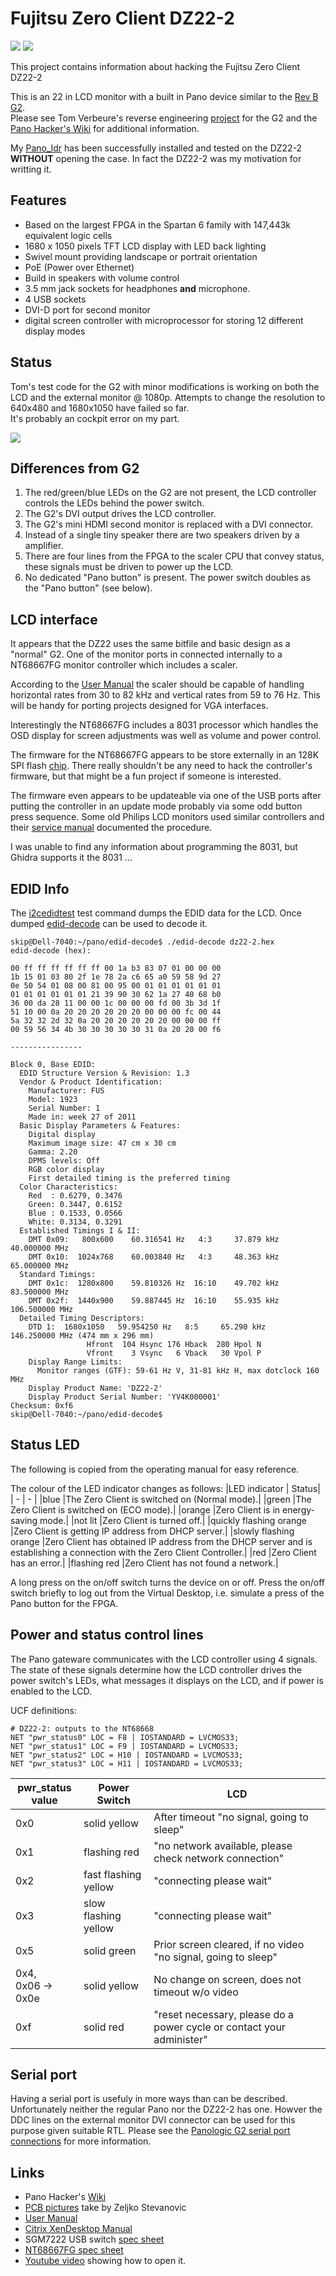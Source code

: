 # Fujitsu Zero Client DZ22-2

![](https://github.com/skiphansen/pano_blocks/blob/master/assets/dz22_1.png)
![](https://github.com/skiphansen/pano_blocks/blob/master/assets/dz22_2.png)

This project contains information about hacking the Fujitsu Zero Client DZ22-2

This is an 22 in LCD monitor with a built in Pano device similar to the [Rev B G2](https://github.com/tomverbeure/panologic-g2/wiki/Identifying-different-Pano-generations-and-revisions#second-generation).  
Please see Tom Verbeure's reverse engineering [project](https://github.com/tomverbeure/panologic-g2)
for the G2 and the [Pano Hacker's Wiki](https://github.com/tomverbeure/panologic-g2/wiki)
for additional information.

My [Pano_ldr](https://github.com/skiphansen/panog2_ldr) has been successfully installed
and tested on the DZ22-2 **WITHOUT** opening the case.  In fact the DZ22-2 was my motivation 
for writting it.

## Features

- Based on the largest FPGA in the Spartan 6 family with 147,443k equivalent logic cells
- 1680 x 1050 pixels TFT LCD display with LED back lighting
- Swivel mount providing landscape or portrait orientation
- PoE (Power over Ethernet)
- Build in speakers with volume control
- 3.5 mm jack sockets for headphones **and** microphone.
- 4 USB sockets
- DVI-D port for second monitor
- digital screen controller with microprocessor for storing 12 different display modes

## Status
Tom's test code for the G2 with minor modifications is working on both the LCD and the external 
monitor @ 1080p.  Attempts to change the resolution to 640x480 and 1680x1050 have failed so far.  
It's probably an cockpit error on my part.

![](./assets/dz22_first_life.png)

## Differences from G2

1. The red/green/blue LEDs on the G2 are not present, the LCD controller controls the LEDs behind the power switch.
2. The G2's DVI output drives the LCD controller.
3. The G2's mini HDMI second monitor is replaced with a DVI connector.
4. Instead of a single tiny speaker there are two speakers driven by a amplifier.
5. There are four lines from the FPGA to the scaler CPU that convey status, these signals must be driven to power up the LCD.
6. No dedicated "Pano button" is present. The power switch doubles as the "Pano button" (see below).

## LCD interface

It appears that the DZ22 uses the same bitfile and basic design as a "normal" 
G2.  One of the monitor ports in connected internally to a NT68667FG monitor
controller which includes a scaler.

According to the [User Manual](./assets/4503673.pdf) the scaler should be
capable of handling horizontal rates from 30 to 82 kHz and vertical rates from 
59 to 76 Hz.  This will be handy for porting projects designed for VGA 
interfaces.

Interestingly the NT68667FG includes a 8031 processor which handles the OSD
display for screen adjustments was well as volume and power control.

The firmware for the NT68667FG appears to be store externally in an 128K SPI 
flash [chip](./Pm25LV010.pdf). There really shouldn't be any need to hack the 
controller's firmware, but that might be a fun project if someone is interested.  

The firmware even appears to be updateable via one of the USB ports after 
putting the controller in an update mode probably via some odd button press 
sequence.  Some old Philips LCD monitors used similar controllers and their 
[service manual](./assets/Philips_meridian2_service_manual.pdf) documented the 
procedure.

I was unable to find any information about programming the 8031, but Ghidra
supports it the 8031 ...

## EDID Info

The [i2cedidtest](https://github.com/skiphansen/pano_progfpga/blob/master/TestCommands.md#i2cedidtest) test
command dumps the EDID data for the LCD.  Once dumped [edid-decode](https://git.linuxtv.org/edid-decode.git) can
be used to decode it.
```
skip@Dell-7040:~/pano/edid-decode$ ./edid-decode dz22-2.hex
edid-decode (hex):

00 ff ff ff ff ff ff 00 1a b3 83 07 01 00 00 00
1b 15 01 03 80 2f 1e 78 2a c6 65 a0 59 58 9d 27
0e 50 54 01 08 00 81 00 95 00 01 01 01 01 01 01
01 01 01 01 01 01 21 39 90 30 62 1a 27 40 68 b0
36 00 da 28 11 00 00 1c 00 00 00 fd 00 3b 3d 1f
51 10 00 0a 20 20 20 20 20 20 00 00 00 fc 00 44
5a 32 32 2d 32 0a 20 20 20 20 20 20 00 00 00 ff
00 59 56 34 4b 30 30 30 30 30 31 0a 20 20 00 f6

----------------

Block 0, Base EDID:
  EDID Structure Version & Revision: 1.3
  Vendor & Product Identification:
    Manufacturer: FUS
    Model: 1923
    Serial Number: 1
    Made in: week 27 of 2011
  Basic Display Parameters & Features:
    Digital display
    Maximum image size: 47 cm x 30 cm
    Gamma: 2.20
    DPMS levels: Off
    RGB color display
    First detailed timing is the preferred timing
  Color Characteristics:
    Red  : 0.6279, 0.3476
    Green: 0.3447, 0.6152
    Blue : 0.1533, 0.0566
    White: 0.3134, 0.3291
  Established Timings I & II:
    DMT 0x09:   800x600    60.316541 Hz   4:3     37.879 kHz     40.000000 MHz
    DMT 0x10:  1024x768    60.003840 Hz   4:3     48.363 kHz     65.000000 MHz
  Standard Timings:
    DMT 0x1c:  1280x800    59.810326 Hz  16:10    49.702 kHz     83.500000 MHz
    DMT 0x2f:  1440x900    59.887445 Hz  16:10    55.935 kHz    106.500000 MHz
  Detailed Timing Descriptors:
    DTD 1:  1680x1050   59.954250 Hz   8:5     65.290 kHz    146.250000 MHz (474 mm x 296 mm)
                 Hfront  104 Hsync 176 Hback  280 Hpol N
                 Vfront    3 Vsync   6 Vback   30 Vpol P
    Display Range Limits:
      Monitor ranges (GTF): 59-61 Hz V, 31-81 kHz H, max dotclock 160 MHz
    Display Product Name: 'DZ22-2'
    Display Product Serial Number: 'YV4K000001'
Checksum: 0xf6
skip@Dell-7040:~/pano/edid-decode$
```

## Status LED

The following is copied from the operating manual for easy reference.

The colour of the LED indicator changes as follows:
|LED indicator | Status|
| - | - |
|blue |The Zero Client is switched on (Normal mode).|
|green |The Zero Client is switched on (ECO mode).|
|orange |Zero Client is in energy-saving mode.|
|not lit |Zero Client is turned off.|
|quickly flashing orange |Zero Client is getting IP address from DHCP server.|
|slowly flashing orange |Zero Client has obtained IP address from the DHCP server and is establishing a connection with the Zero Client Controller.|
|red |Zero Client has an error.|
|flashing red |Zero Client has not found a network.|

A long press on the on/off switch turns the device on or off.
Press the on/off switch briefly to log out from the Virtual Desktop, i.e.
simulate a press of the Pano button for the FPGA.

## Power and status control lines

The Pano gateware communicates with the LCD controller using 4 signals.  The
state of these signals determine how the LCD controller drives the power
switch's LEDs, what messages it displays on the LCD, and if power is enabled to
the LCD.

UCF definitions:

```
# DZ22-2: outputs to the NT68668
NET "pwr_status0" LOC = F8 | IOSTANDARD = LVCMOS33;
NET "pwr_status1" LOC = F9 | IOSTANDARD = LVCMOS33;
NET "pwr_status2" LOC = H10 | IOSTANDARD = LVCMOS33;
NET "pwr_status3" LOC = H11 | IOSTANDARD = LVCMOS33;
```

| pwr_status<br>value | Power Switch | LCD |
| - | - | - |
| 0x0 | solid yellow | After timeout "no signal, going to sleep" |
| 0x1 | flashing red | "no network available, please check network connection"|
| 0x2 | fast flashing yellow | "connecting please wait"|
| 0x3 | slow flashing yellow | "connecting please wait"|
| 0x5 | solid green | Prior screen cleared, if no video "no signal, going to sleep" |
| 0x4,<br>0x06 -> 0x0e | solid yellow | No change on screen, does not timeout w/o video |
| 0xf | solid red | "reset necessary, please do a power cycle or contact your administer" |


## Serial port

Having a serial port is usefuly in more ways than can be described.  Unfortunately neither the regular Pano
nor the DZ22-2 has one.  Howver the DDC lines on the external monitor DVI connector can be used for this
purpose given suitable RTL.  Please see the [Panologic G2 serial port connections](https://github.com/tomverbeure/panologic-g2/wiki/Panologic-G2-serial-port-connections) for more information.

## Links

- Pano Hacker's [Wiki](https://github.com/tomverbeure/panologic-g2/wiki)
- [PCB pictures](https://github.com/zsteva/panologic-fujitsu) take by Zeljko Stevanovic
- [User Manual](./assets/4503673.pdf)
- [Citrix XenDesktop Manual](./assets/62122223.pdf)
- SGM7222 USB switch [spec sheet](./assets/1640934749.pdf)
- [NT68667FG spec sheet](./assets/NT68667FG_Novatek.pdf)
- [Youtube video](https://www.youtube.com/watch?v=FunpjWlPepY) showing how to open it.

